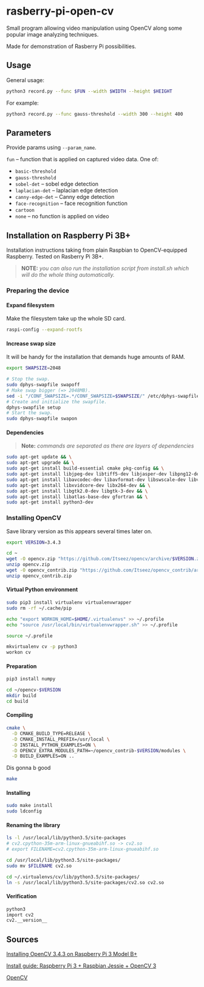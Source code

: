 # rasberry-pi-open-cv

Small program allowing video manipulation using OpenCV along some popular
image analyzing techniques.

Made for demonstration of Rasberry Pi possibilities.

## Usage

General usage:

```bash
python3 record.py --func $FUN --width $WIDTH --height $HEIGHT
```

For example:

```bash
python3 record.py --func gauss-threshold --width 300 --height 400
```

## Parameters

Provide params using `--param_name`.

`fun` – function that is applied on captured video data. One of:

- `basic-threshold`
- `gauss-threshold`
- `sobel-det` – sobel edge detection
- `laplacian-det` – laplacian edge detection
- `canny-edge-det` – Canny edge detection
- `face-recognition` – face recognition function
- `cartoon`
- `none` – no function is applied on video

## Installation on Raspberry Pi 3B+

Installation instructions taking from plain Raspbian to OpenCV-equipped Raspberry. Tested on Rasberry Pi 3B+.

> **NOTE:** _you can also run the installation script from install.sh which will do the whole thing automatically._

### Preparing the device

#### Expand filesystem

Make the filesystem take up the whole SD card.

```bash
raspi-config --expand-rootfs
```

#### Increase swap size

It will be handy for the installation that demands huge amounts of RAM.

```bash
export SWAPSIZE=2048
```

```bash
# Stop the swap.
sudo dphys-swapfile swapoff
# Make swap bigger (=> 2048MB).
sed -i "/CONF_SWAPSIZE=.*/CONF_SWAPSIZE=$SWAPSIZE/" /etc/dphys-swapfile
# Create and initialize the swapfile.
dphys-swapfile setup
# Start the swap.
sudo dphys-swapfile swapon
```

#### Dependencies

> **Note:** _commands are separated as there are layers of dependencies_

```bash
sudo apt-get update && \
sudo apt-get upgrade && \
sudo apt-get install build-essential cmake pkg-config && \
sudo apt-get install libjpeg-dev libtiff5-dev libjasper-dev libpng12-dev && \
sudo apt-get install libavcodec-dev libavformat-dev libswscale-dev libv4l-dev && \
sudo apt-get install libxvidcore-dev libx264-dev && \
sudo apt-get install libgtk2.0-dev libgtk-3-dev && \
sudo apt-get install libatlas-base-dev gfortran && \
sudo apt-get install python3-dev
```

### Installing OpenCV

Save library version as this appears several times later on.

```bash
export VERSION=3.4.3
```

```bash
cd ~
wget -O opencv.zip "https://github.com/Itseez/opencv/archive/$VERSION.zip"
unzip opencv.zip
wget -O opencv_contrib.zip "https://github.com/Itseez/opencv_contrib/archive/$VERSION.zip"
unzip opencv_contrib.zip
```

#### Virtual Python environment

```bash
sudo pip3 install virtualenv virtualenvwrapper
sudo rm -rf ~/.cache/pip
```

```bash
echo "export WORKON_HOME=$HOME/.virtualenvs" >> ~/.profile
echo "source /usr/local/bin/virtualenvwrapper.sh" >> ~/.profile
```

```bash
source ~/.profile
```

```bash
mkvirtualenv cv -p python3
workon cv
```

#### Preparation

```bash
pip3 install numpy
```

```bash
cd ~/opencv-$VERSION
mkdir build
cd build
```

#### Compiling

```bash
cmake \
  -D CMAKE_BUILD_TYPE=RELEASE \
  -D CMAKE_INSTALL_PREFIX=/usr/local \
  -D INSTALL_PYTHON_EXAMPLES=ON \
  -D OPENCV_EXTRA_MODULES_PATH=~/opencv_contrib-$VERSION/modules \
  -D BUILD_EXAMPLES=ON ..
```

Dis gonna b good
```bash
make
```

#### Installing

```bash
sudo make install
sudo ldconfig
```

#### Renaming the library

```bash
ls -l /usr/local/lib/python3.5/site-packages
# cv2.cpython-35m-arm-linux-gnueabihf.so -> cv2.so
# export FILENAME=cv2.cpython-35m-arm-linux-gnueabihf.so
```

```bash
cd /usr/local/lib/python3.5/site-packages/
sudo mv $FILENAME cv2.so
```

```bash
cd ~/.virtualenvs/cv/lib/python3.5/site-packages/
ln -s /usr/local/lib/python3.5/site-packages/cv2.so cv2.so
```

#### Verification

```bash
python3
import cv2
cv2.__version__
```

## Sources

[Installing OpenCV 3.4.3 on Raspberry Pi 3 Model B+](https://www.alatortsev.com/2018/09/05/installing-opencv-3-4-3-on-raspberry-pi-3-b)

[Install guide: Raspberry Pi 3 + Raspbian Jessie + OpenCV 3](https://www.pyimagesearch.com/2016/04/18/install-guide-raspberry-pi-3-raspbian-jessie-opencv-3)

[OpenCV](https://opencv.org)
